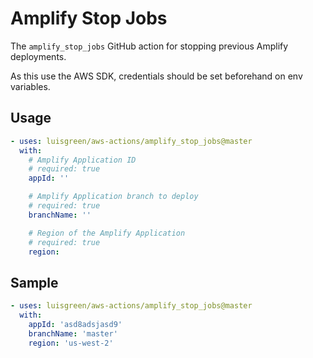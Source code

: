 # Amplify Stop Jobs

The `amplify_stop_jobs` GitHub action for stopping previous Amplify deployments.

As this use the AWS SDK, credentials should be set beforehand on env variables.

## Usage

```yml
- uses: luisgreen/aws-actions/amplify_stop_jobs@master
  with:
    # Amplify Application ID
    # required: true
    appId: ''

    # Amplify Application branch to deploy
    # required: true
    branchName: ''

    # Region of the Amplify Application
    # required: true
    region:
```

## Sample

```yml
- uses: luisgreen/aws-actions/amplify_stop_jobs@master
  with:
    appId: 'asd8adsjasd9'
    branchName: 'master'
    region: 'us-west-2'
```
